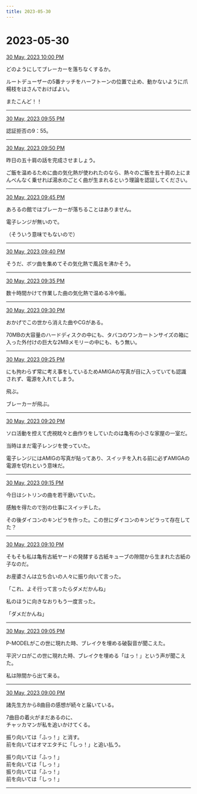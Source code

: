 ```yaml
---
title: 2023-05-30
---
```

# 2023-05-30

[30 May, 2023 10:00 PM](https://twitter.com/hirasawa/status/1663530703357616130#m)

どのようにしてブレーカーを落ちなくするか。  
  
ルートデューザーの5番ナッチをハーフトーンの位置で止め、動かないように爪楊枝をはさんでおけばよい。  
  
またこんど！！

---

[30 May, 2023 09:55 PM](https://twitter.com/hirasawa/status/1663529440784289798#m)

認証拒否の9：55。

---

[30 May, 2023 09:50 PM](https://twitter.com/hirasawa/status/1663528182366994433#m)

昨日の五十肩の話を完成させましょう。  
  
ご飯を温めるために曲の気化熱が使われたのなら、熱々のご飯を五十肩の上にまんべんなく乗せれば湯水のごとく曲が生まれるという理論を認証してください。

---

[30 May, 2023 09:45 PM](https://twitter.com/hirasawa/status/1663526924285558785#m)

あろるの館ではブレーカーが落ちることはありません。  
  
電子レンジが無いので。  
  
（そういう意味でもないので）

---

[30 May, 2023 09:40 PM](https://twitter.com/hirasawa/status/1663525666120413185#m)

そうだ、ボツ曲を集めてその気化熱で風呂を沸かそう。

---

[30 May, 2023 09:35 PM](https://twitter.com/hirasawa/status/1663524407816654851#m)

数十時間かけて作業した曲の気化熱で温める冷や飯。

---

[30 May, 2023 09:30 PM](https://twitter.com/hirasawa/status/1663523153128087554#m)

おかげでこの世から消えた曲やCGがある。  
  
70MBの大容量のハードディスクの中にも、タバコのワンカートンサイズの箱に入った外付けの巨大な2MBメモリーの中にも、もう無い。

---

[30 May, 2023 09:25 PM](https://twitter.com/hirasawa/status/1663521891225833472#m)

にも拘わらず常に考え事をしているためAMIGAの写真が目に入っていても認識されず、電源を入れてしまう。  
  
飛ぶ。  
  
ブレーカーが飛ぶ。

---

[30 May, 2023 09:20 PM](https://twitter.com/hirasawa/status/1663520632787853313#m)

ソロ活動を控えて虎視眈々と曲作りをしていたのは亀有の小さな家屋の一室だ。  
  
当時はまだ電子レンジを使っていた。  
  
電子レンジにはAMIGの写真が貼ってあり、スイッチを入れる前に必ずAMIGAの電源を切れという意味だ。

---

[30 May, 2023 09:15 PM](https://twitter.com/hirasawa/status/1663519374651670528#m)

今日はシトリンの曲を若干磨いていた。  
  
感触を得たので別の仕事にスイッチした。  
  
その後ダイコンのキンピラを作った。この世にダイコンのキンピラって存在してた？

---

[30 May, 2023 09:10 PM](https://twitter.com/hirasawa/status/1663518116364599296#m)

そもそも私は亀有古紙ヤードの発酵する古紙キューブの隙間から生まれた古紙の子なのだ。  
  
お産婆さんは立ち合いの人々に振り向いて言った。  
  
「これ、よそ行って言ったらダメだかんね」  
  
私のほうに向きなおりもう一度言った。  
  
「ダメだかんね」

---

[30 May, 2023 09:05 PM](https://twitter.com/hirasawa/status/1663516858211872768#m)

P-MODELがこの世に現れた時、ブレイクを埋める破裂音が聞こえた。  
  
平沢ソロがこの世に現れた時、ブレイクを埋める「はっ！」という声が聞こえた。  
  
私は隙間から出て来る。

---

[30 May, 2023 09:00 PM](https://twitter.com/hirasawa/status/1663515610196897799#m)

諸先生方から8曲目の感想が続々と届いている。  
  
7曲目の着火がまだあるのに、  
チャッカマンが私を追いかけてくる。  
  
振り向いては「ふっ！」と消す。  
前を向いてはオマエタチに「しっ！」と追い払う。  
  
振り向いては「ふっ！」  
前を向いては「しっ！」  
振り向いては「ふっ！」  
前を向いては「しっ！」

---

